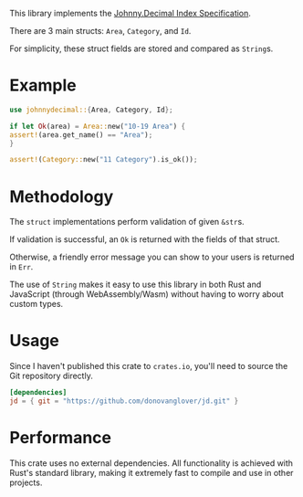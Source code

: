 This library implements the [Johnny.Decimal Index Specification].

There are 3 main structs: `Area`, `Category`, and `Id`.

For simplicity, these struct fields are stored and compared as `String`s.

# Example

```rust
use johnnydecimal::{Area, Category, Id};

if let Ok(area) = Area::new("10-19 Area") {
assert!(area.get_name() == "Area");
}

assert!(Category::new("11 Category").is_ok());
```

# Methodology

The `struct` implementations perform validation of given `&str`s.

If validation is successful, an `Ok` is returned with the fields of that struct.

Otherwise, a friendly error message you can show to your users is returned in `Err`.

The use of `String` makes it easy to use this library in both Rust and JavaScript (through
WebAssembly/Wasm) without having to worry about custom types.

# Usage

Since I haven't published this crate to `crates.io`, you'll need to source the Git repository
directly.

```toml
[dependencies]
jd = { git = "https://github.com/donovanglover/jd.git" }
```

# Performance

This crate uses no external dependencies. All functionality is achieved with Rust's standard
library, making it extremely fast to compile and use in other projects.

[Johnny.Decimal Index Specification]: https://github.com/johnnydecimal/jdcm.al__index-spec
